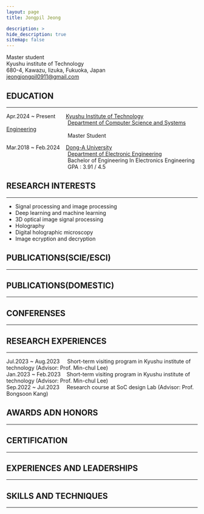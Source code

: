 ```yaml
---
layout: page
title: Jongpil Jeong

description: > 
hide_description: true
sitemap: false
---
```

Master student<br/>Kyushu institute of Technology<br/>680-4, Kawazu, Iizuka, Fukuoka, Japan<br/><jeongjongpil0911@gmail.com>
## EDUCATION
***
Apr.2024 ~ Present&nbsp;&nbsp;&nbsp;&nbsp;&nbsp;&nbsp;&nbsp;[Kyushu Institute of Technology](https://www.kyutech.ac.jp)<br/>
&nbsp;&nbsp;&nbsp;&nbsp;&nbsp;&nbsp;&nbsp;&nbsp;&nbsp;&nbsp;&nbsp;&nbsp;&nbsp;&nbsp;&nbsp;&nbsp;&nbsp;&nbsp;&nbsp;&nbsp;&nbsp;&nbsp;&nbsp;&nbsp;&nbsp;&nbsp;&nbsp;&nbsp;&nbsp;&nbsp;&nbsp;&nbsp;&nbsp;&nbsp;&nbsp;&nbsp;&nbsp;&nbsp;&nbsp;&nbsp;&nbsp;[Department of Computer Science and Systems Engineering](https://www.iizuka.kyutech.ac.jp)<br/>
&nbsp;&nbsp;&nbsp;&nbsp;&nbsp;&nbsp;&nbsp;&nbsp;&nbsp;&nbsp;&nbsp;&nbsp;&nbsp;&nbsp;&nbsp;&nbsp;&nbsp;&nbsp;&nbsp;&nbsp;&nbsp;&nbsp;&nbsp;&nbsp;&nbsp;&nbsp;&nbsp;&nbsp;&nbsp;&nbsp;&nbsp;&nbsp;&nbsp;&nbsp;&nbsp;&nbsp;&nbsp;&nbsp;&nbsp;&nbsp;&nbsp;Master Student

Mar.2018 ~ Feb.2024&nbsp;&nbsp;&nbsp;&nbsp;[Dong-A University](https://donga.ac.kr/kor/Main.do)<br/>
&nbsp;&nbsp;&nbsp;&nbsp;&nbsp;&nbsp;&nbsp;&nbsp;&nbsp;&nbsp;&nbsp;&nbsp;&nbsp;&nbsp;&nbsp;&nbsp;&nbsp;&nbsp;&nbsp;&nbsp;&nbsp;&nbsp;&nbsp;&nbsp;&nbsp;&nbsp;&nbsp;&nbsp;&nbsp;&nbsp;&nbsp;&nbsp;&nbsp;&nbsp;&nbsp;&nbsp;&nbsp;&nbsp;&nbsp;&nbsp;&nbsp;[Department of Electronic Engineering](https://ee.donga.ac.kr/ee/Main.do)<br/>
&nbsp;&nbsp;&nbsp;&nbsp;&nbsp;&nbsp;&nbsp;&nbsp;&nbsp;&nbsp;&nbsp;&nbsp;&nbsp;&nbsp;&nbsp;&nbsp;&nbsp;&nbsp;&nbsp;&nbsp;&nbsp;&nbsp;&nbsp;&nbsp;&nbsp;&nbsp;&nbsp;&nbsp;&nbsp;&nbsp;&nbsp;&nbsp;&nbsp;&nbsp;&nbsp;&nbsp;&nbsp;&nbsp;&nbsp;&nbsp;&nbsp;Bachelor of Engineering In Electronics Engineering<br/>
&nbsp;&nbsp;&nbsp;&nbsp;&nbsp;&nbsp;&nbsp;&nbsp;&nbsp;&nbsp;&nbsp;&nbsp;&nbsp;&nbsp;&nbsp;&nbsp;&nbsp;&nbsp;&nbsp;&nbsp;&nbsp;&nbsp;&nbsp;&nbsp;&nbsp;&nbsp;&nbsp;&nbsp;&nbsp;&nbsp;&nbsp;&nbsp;&nbsp;&nbsp;&nbsp;&nbsp;&nbsp;&nbsp;&nbsp;&nbsp;&nbsp;GPA : 3.91 / 4.5<br/>

## RESEARCH INTERESTS
***
- Signal processing and image processing
- Deep learning and machine learning
- 3D optical image signal processing
- Holography
- Digital holographic microscopy
- Image ecryption and decryption

## PUBLICATIONS(SCIE/ESCI)
***
## PUBLICATIONS(DOMESTIC)
***
## CONFERENSES
***
## RESEARCH EXPERIENCES
***
Jul.2023 ~ Aug.2023&nbsp;&nbsp;&nbsp;&nbsp;&nbsp;Short-term visiting program in Kyushu institute of technology (Advisor: Prof. Min-chul Lee)<br/>
Jan.2023 ~ Feb.2023&nbsp;&nbsp;&nbsp;&nbsp;Short-term visiting program in Kyushu institute of technology (Advisor: Prof. Min-chul Lee)<br/>
Sep.2022 ~ Jul.2023&nbsp;&nbsp;&nbsp;&nbsp;&nbsp;Research course at SoC design Lab (Advisor: Prof. Bongsoon Kang)

## AWARDS ADN HONORS
***
## CERTIFICATION
***
## EXPERIENCES AND LEADERSHIPS
***
## SKILLS AND TECHNIQUES
***
